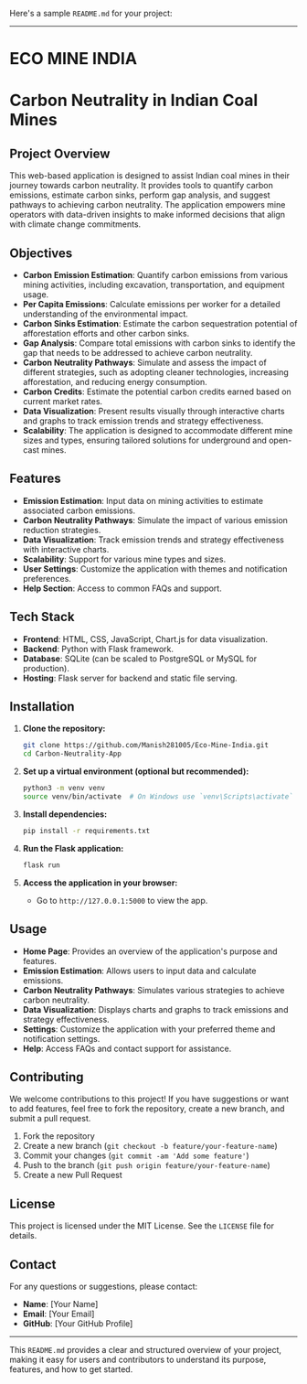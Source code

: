Here's a sample `README.md` for your project:

---
# **ECO MINE INDIA**
# **Carbon Neutrality in Indian Coal Mines**

## **Project Overview**

This web-based application is designed to assist Indian coal mines in their journey towards carbon neutrality. It provides tools to quantify carbon emissions, estimate carbon sinks, perform gap analysis, and suggest pathways to achieving carbon neutrality. The application empowers mine operators with data-driven insights to make informed decisions that align with climate change commitments.

## **Objectives**

- **Carbon Emission Estimation**: Quantify carbon emissions from various mining activities, including excavation, transportation, and equipment usage.
- **Per Capita Emissions**: Calculate emissions per worker for a detailed understanding of the environmental impact.
- **Carbon Sinks Estimation**: Estimate the carbon sequestration potential of afforestation efforts and other carbon sinks.
- **Gap Analysis**: Compare total emissions with carbon sinks to identify the gap that needs to be addressed to achieve carbon neutrality.
- **Carbon Neutrality Pathways**: Simulate and assess the impact of different strategies, such as adopting cleaner technologies, increasing afforestation, and reducing energy consumption.
- **Carbon Credits**: Estimate the potential carbon credits earned based on current market rates.
- **Data Visualization**: Present results visually through interactive charts and graphs to track emission trends and strategy effectiveness.
- **Scalability**: The application is designed to accommodate different mine sizes and types, ensuring tailored solutions for underground and open-cast mines.

## **Features**

- **Emission Estimation**: Input data on mining activities to estimate associated carbon emissions.
- **Carbon Neutrality Pathways**: Simulate the impact of various emission reduction strategies.
- **Data Visualization**: Track emission trends and strategy effectiveness with interactive charts.
- **Scalability**: Support for various mine types and sizes.
- **User Settings**: Customize the application with themes and notification preferences.
- **Help Section**: Access to common FAQs and support.

## **Tech Stack**

- **Frontend**: HTML, CSS, JavaScript, Chart.js for data visualization.
- **Backend**: Python with Flask framework.
- **Database**: SQLite (can be scaled to PostgreSQL or MySQL for production).
- **Hosting**: Flask server for backend and static file serving.

## **Installation**

1. **Clone the repository:**
    ```bash
    git clone https://github.com/Manish281005/Eco-Mine-India.git
    cd Carbon-Neutrality-App
    ```

2. **Set up a virtual environment (optional but recommended):**
    ```bash
    python3 -m venv venv
    source venv/bin/activate  # On Windows use `venv\Scripts\activate`
    ```

3. **Install dependencies:**
    ```bash
    pip install -r requirements.txt
    ```

4. **Run the Flask application:**
    ```bash
    flask run
    ```

5. **Access the application in your browser:**
    - Go to `http://127.0.0.1:5000` to view the app.

## **Usage**

- **Home Page**: Provides an overview of the application's purpose and features.
- **Emission Estimation**: Allows users to input data and calculate emissions.
- **Carbon Neutrality Pathways**: Simulates various strategies to achieve carbon neutrality.
- **Data Visualization**: Displays charts and graphs to track emissions and strategy effectiveness.
- **Settings**: Customize the application with your preferred theme and notification settings.
- **Help**: Access FAQs and contact support for assistance.

## **Contributing**

We welcome contributions to this project! If you have suggestions or want to add features, feel free to fork the repository, create a new branch, and submit a pull request.

1. Fork the repository
2. Create a new branch (`git checkout -b feature/your-feature-name`)
3. Commit your changes (`git commit -am 'Add some feature'`)
4. Push to the branch (`git push origin feature/your-feature-name`)
5. Create a new Pull Request

## **License**

This project is licensed under the MIT License. See the `LICENSE` file for details.

## **Contact**

For any questions or suggestions, please contact:
- **Name**: [Your Name]
- **Email**: [Your Email]
- **GitHub**: [Your GitHub Profile]

---

This `README.md` provides a clear and structured overview of your project, making it easy for users and contributors to understand its purpose, features, and how to get started.
